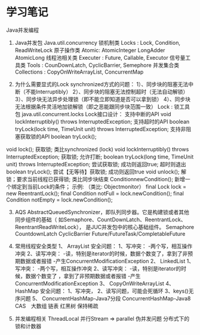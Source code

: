 # 学习笔记 
Java并发编程
1. Java并发包  Java.util.concurrency
锁机制类 Locks : Lock, Condition, ReadWriteLock
原子操作类 Atomic: AtomicInteger LongAdder AtomicLong
线程池相关类 Executer : Future, Callable, Executor
信号量工具类 Tools : CounDownLatch, CyclicBarrier, Semephore
并发集合类 Collections : CopyOnWriteArrayList, ConcurrentMap

2. 为什么需要显式的Lock
synchronized方式的问题：
    1）、同步块的阻塞无法中断（不能Interruptibly）
    2）、同步块的阻塞无法控制超时（无法自动解锁）
    3）、同步块无法异步处理锁（即不能立即知道是否可以拿到锁）
    4）、同步块无法根据条件灵活地加锁解锁（即之恶能跟同步块范围一致）
Lock :
锁工具包 java.util.concurrent.locks
Lock接口设计：
支持中断的API
void lockInterruptibly() throws InterruptedException;
支持超时的API
boolean tryLock(lock time, TimeUnit unit) throws InterruptedException;
支持非阻塞获取锁的API
boolean tryLock();

void lock(); 获取锁; 类比synchronized (lock) void lockInterruptibly() throws InterruptedException; 获取锁; 允许打断; 
boolean tryLock(long time, TimeUnit unit) throws InterruptedException;
尝试获取锁;  成功则返回true; 超时则退出
boolean tryLock(); 尝试【无等待】获取锁;  成功则返回true void unlock(); 解锁；要求当前线程已获得锁; 类比同步块结束
ConditionnewCondition(); 新增一个绑定到当前Lock的条件； 示例: （类比:  Objectmonitor） final Lock lock = new ReentrantLock(); final Condition notFull  = lock.newCondition(); final Condition notEmpty = lock.newCondition();

3. AQS
AbstractQueuedSynchronizer，即队列同步器。它是构建锁或者其他同步组件的基础（ 如Semaphore、CountDownLatch、ReentrantLock、ReentrantReadWriteLock）， 是JUC并发包中的核心基础组件。
Semaphore
CountdownLatch
CyclicBarrier
Future/FutureTask/CompletableFuture

4. 常用线程安全类型
1、 ArrayList 安全问题： 1、写冲突： -两个写，相互操作冲突 2、读写冲突： -读，特别是iterator的时候，数据个数变了，拿到了非预期数据或者报错 -产生ConcurrentModificationException 
2、 LinkedList 1、写冲突： -两个写，相互操作冲突 2、读写冲突： -读，特别是iterator的时候，数据个数变了  ，拿到了非预期数据或者报错 -产生ConcurrentModificationException 
3、 CopyOnWriteArrayList 
4、 HashMap 安全问题： 1、写冲突， 2、读写问题，可能会死循环 3、keys()无序问题 
5、 ConcurrentHashMap-Java7分段   ConcurrentHashMap-Java8 CAS　大数组 链表 红黑树  保持稀疏 

5. 并发编程相关 
ThreadLocal 
并行Stream => parallel 
伪并发问题 
分布式下的锁和计数器 

